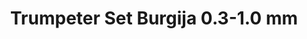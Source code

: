 ---
layout: product
title: "Trumpeter Set Burgija 0.3-1.0 mm"
price: "1000" 
desc: "Burgije 0.3-1.0mm"
img_path: "/assets/img/TRU09954.webp"
brand: "N/A"
available: true
special_offer: false
new: true
soon: false
cat: "070000"
subcat: "0N/A"
subsubcat: "0N/A"
sifra: "TRU09954"
popular: false
spec: false
---